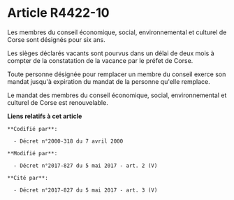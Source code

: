 # Article R4422-10

Les membres du     conseil économique, social, environnemental et culturel de Corse sont désignés pour six ans. 

Les sièges déclarés vacants sont pourvus dans un délai de deux mois à compter de la constatation de la vacance par le préfet
de Corse. 

Toute personne désignée pour remplacer un membre du conseil exerce son mandat jusqu'à expiration du mandat de la personne
qu'elle remplace. 

Le mandat des membres du     conseil économique, social, environnemental et culturel de Corse est renouvelable.

**Liens relatifs à cet article**

	**Codifié par**:

	  - Décret n°2000-318 du 7 avril 2000

	**Modifié par**:

	  - Décret n°2017-827 du 5 mai 2017 - art. 2 (V)

	**Cité par**:

	  - Décret n°2017-827 du 5 mai 2017 - art. 3 (V)
